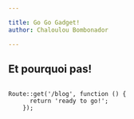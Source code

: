 ```yaml
---

title: Go Go Gadget!
author: Chaloulou Bombonador

---
```


## Et pourquoi pas! 

``` php{3}

Route::get('/blog', function () {
      return 'ready to go!';
    });

```




